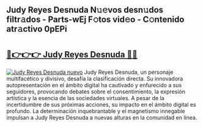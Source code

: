 ## Judy Reyes Desnuda N𝚞𝚎vos desn𝚞dos filtr𝚊dos - Parts-wEj F𝚘tos vid𝚎o - C𝚘ntenido atr𝚊ctivo 0pEPi

# <h2><a href="http://mbckny.tromn.icu/?c=Judy+Reyes+Desnuda">🔗👉👉👉 Judy Reyes Desnuda 🔗🔗</a></h2>

[![Judy Reyes Desnuda nuevo](https://i.imgur.com/pEAQMta.gif)](http://mbckny.tromn.icu/?c=Judy+Reyes+Desnuda)
Judy Reyes Desnuda, un personaje multifacético y divisivo, desafía la clasificación directa. Su innovadora autopresentación en el ámbito digital ha cautivado y enfurecido a sus seguidores, provocando debates sobre el consentimiento, la expresión artística y la esencia de las sociedades virtuales. A pesar de la incertidumbre de sus próximas acciones, su impacto en el ámbito digital es profundo. La determinación inquebrantable y el magnetismo innegable impulsan a Judy Reyes Desnuda a nuevas alturas en la comunidad en línea.

